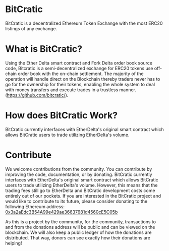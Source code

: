 # BitCratic


BitCratic is a decentralized Ethereum Token Exchange with the most ERC20 listings of any exchange.


# What is BitCratic?
Using the Ether Delta smart contract and Fork Delta order book source code, Bitcratic is a semi-decentralized exchange for ERC20 tokens use off-chain order book with the on-chain settlement. The majority of the operation will handle direct on the Blockchain thereby traders never has to go for the ownership for their tokens, enabling the whole system to deal with money transfers and execute trades in a trustless manner.             
(https://github.com/bitcratic/). 


# How does BitCratic Work?
BitCratic currently interfaces with EtherDelta's original smart contract  which allows BitCratic users to trade utilizing EtherDelta's volume.



# Contribute
We welcome contributions from the community. You can contribute by improving the code, documentation, or by donating. 
BitCratic currently interfaces with EtherDelta's original smart contract which allows BitCratic users to trade utilizing EtherDelta's volume. However, this means that the trading fees still go to EtherDelta and BitCratic development costs come entirely out of our pockets. If you are interested in the BitCratic project and would like to contribute to its future, please consider donating to the following Ethereum address: <a href="https://etherscan.io/address/0x3a2aEdc3B54A99e429ae36637681d4560cE5C05b">0x3a2aEdc3B54A99e429ae36637681d4560cE5C05b</a>

As this is a project by the community, for the community, transactions to and from the donations address will be public and can be viewed on the blockchain. We will also keep a public ledger of how the donations are distributed. That way, donors can see exactly how their donations are helping!
